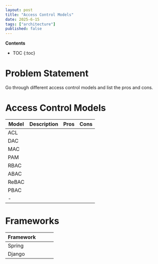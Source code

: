 ```yaml
---
layout: post
title: "Access Control Models"
date: 2025-6-15
tags: ["architecture"]
published: false
---
```


**Contents**
* TOC
{:toc}

# Problem Statement
Go through different access control models and list the pros and cons.

# Access Control Models

| Model | Description | Pros | Cons |
|---|---|---|---|
| ACL |  |  |  |
| DAC |  |  |  |
| MAC |  |  |  |
| PAM |  |  |  |
| RBAC |  |  |  |
| ABAC |  |  |  |
| ReBAC |  |  |  |
| PBAC |  |  |  |
| - |  |  |  |

# Frameworks

| Framework |  |  |  |
|---|---|---|---|
| Spring |  |  |  |
| Django |  |  |  |